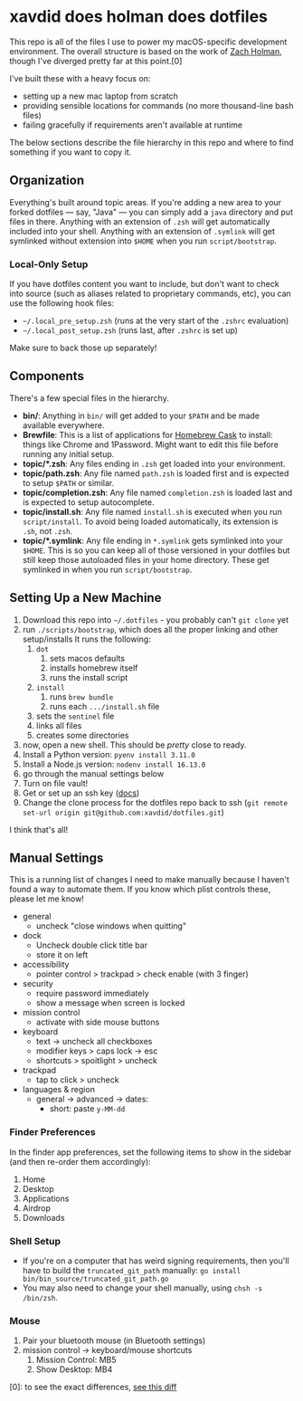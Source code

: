# xavdid does holman does dotfiles

This repo is all of the files I use to power my macOS-specific development environment. The overall structure is based on the work of [Zach Holman](https://github.com/holman/dotfiles), though I've diverged pretty far at this point.[0]

I've built these with a heavy focus on:

- setting up a new mac laptop from scratch
- providing sensible locations for commands (no more thousand-line bash files)
- failing gracefully if requirements aren't available at runtime

The below sections describe the file hierarchy in this repo and where to find something if you want to copy it.

## Organization

Everything's built around topic areas. If you're adding a new area to your forked dotfiles — say, "Java" — you can simply add a `java` directory and put files in there. Anything with an extension of `.zsh` will get automatically included into your shell. Anything with an extension of `.symlink` will get symlinked without extension into `$HOME` when you run `script/bootstrap`.

### Local-Only Setup

If you have dotfiles content you want to include, but don't want to check into source (such as aliases related to proprietary commands, etc), you can use the following hook files:

- `~/.local_pre_setup.zsh` (runs at the very start of the `.zshrc` evaluation)
- `~/.local_post_setup.zsh` (runs last, after `.zshrc` is set up)

Make sure to back those up separately!

## Components

There's a few special files in the hierarchy.

- **bin/**: Anything in `bin/` will get added to your `$PATH` and be made
  available everywhere.
- **Brewfile**: This is a list of applications for [Homebrew Cask](https://brew.sh) to install: things like Chrome and 1Password. Might want to edit this file before running any initial setup.
- **topic/\*.zsh**: Any files ending in `.zsh` get loaded into your
  environment.
- **topic/path.zsh**: Any file named `path.zsh` is loaded first and is expected to setup `$PATH` or similar.
- **topic/completion.zsh**: Any file named `completion.zsh` is loaded last and is expected to setup autocomplete.
- **topic/install.sh**: Any file named `install.sh` is executed when you run `script/install`. To avoid being loaded automatically, its extension is `.sh`, not `.zsh`.
- **topic/\*.symlink**: Any file ending in `*.symlink` gets symlinked into your `$HOME`. This is so you can keep all of those versioned in your dotfiles but still keep those autoloaded files in your home directory. These get symlinked in when you run `script/bootstrap`.

## Setting Up a New Machine

1. Download this repo into `~/.dotfiles` - you probably can't `git clone` yet
2. run `./scripts/bootstrap`, which does all the proper linking and other setup/installs It runs the following:
   1. `dot`
      1. sets macos defaults
      2. installs homebrew itself
      3. runs the install script
   2. `install`
      1. runs `brew bundle`
      2. runs each `.../install.sh` file
   3. sets the `sentinel` file
   4. links all files
   5. creates some directories
3. now, open a new shell. This should be _pretty_ close to ready.
4. Install a Python version: `pyenv install 3.11.0`
5. Install a Node.js version: `nodenv install 16.13.0`
6. go through the manual settings below
7. Turn on file vault!
8. Get or set up an ssh key ([docs](https://docs.github.com/en/authentication/connecting-to-github-with-ssh/adding-a-new-ssh-key-to-your-github-account))
9. Change the clone process for the dotfiles repo back to ssh (`git remote set-url origin git@github.com:xavdid/dotfiles.git`)

I think that's all!

## Manual Settings

This is a running list of changes I need to make manually because I haven't found a way to automate them. If you know which plist controls these, please let me know!

- general
  - uncheck "close windows when quitting"
- dock
  - Uncheck double click title bar
  - store it on left
- accessibility
  - pointer control > trackpad > check enable (with 3 finger)
- security
  - require password immediately
  - show a message when screen is locked
- mission control
  - activate with side mouse buttons
- keyboard
  - text -> uncheck all checkboxes
  - modifier keys > caps lock -> esc
  - shortcuts > spoitlight > uncheck
- trackpad
  - tap to click > uncheck
- languages & region
  - general -> advanced -> dates:
    - short: paste `y-MM-dd`

### Finder Preferences

In the finder app preferences, set the following items to show in the sidebar (and then re-order them accordingly):

1. Home
2. Desktop
3. Applications
4. Airdrop
5. Downloads

### Shell Setup

- If you're on a computer that has weird signing requirements, then you'll have to build the `truncated_git_path` manually: `go install bin/bin_source/truncated_git_path.go`
- You may also need to change your shell manually, using `chsh -s /bin/zsh`.

### Mouse

1. Pair your bluetooth mouse (in Bluetooth settings)
2. mission control -> keyboard/mouse shortcuts
   1. Mission Control: MB5
   2. Show Desktop: MB4

[0]: to see the exact differences, [see this diff](https://github.com/xavdid/dotfiles/compare/master...holman:master)
